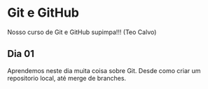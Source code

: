# Git e GitHub

Nosso curso de Git e GitHub supimpa!!! (Teo Calvo)

## Dia 01

Aprendemos neste dia muita coisa sobre Git.
Desde como criar um repositorio local, até merge de branches.

